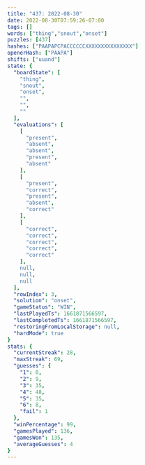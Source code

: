 ```yaml
---
title: "437: 2022-08-30"
date: 2022-08-30T07:59:26-07:00
tags: []
words: ["thing","snout","onset"]
puzzles: [437]
hashes: ["PAAPAPCPACCCCCCXXXXXXXXXXXXXXX"]
openerHash: ["PAAPA"]
shifts: ["uuand"]
state: {
  "boardState": [
    "thing",
    "snout",
    "onset",
    "",
    "",
    ""
  ],
  "evaluations": [
    [
      "present",
      "absent",
      "absent",
      "present",
      "absent"
    ],
    [
      "present",
      "correct",
      "present",
      "absent",
      "correct"
    ],
    [
      "correct",
      "correct",
      "correct",
      "correct",
      "correct"
    ],
    null,
    null,
    null
  ],
  "rowIndex": 3,
  "solution": "onset",
  "gameStatus": "WIN",
  "lastPlayedTs": 1661871566597,
  "lastCompletedTs": 1661871566597,
  "restoringFromLocalStorage": null,
  "hardMode": true
}
stats: {
  "currentStreak": 28,
  "maxStreak": 69,
  "guesses": {
    "1": 0,
    "2": 9,
    "3": 35,
    "4": 48,
    "5": 35,
    "6": 8,
    "fail": 1
  },
  "winPercentage": 99,
  "gamesPlayed": 136,
  "gamesWon": 135,
  "averageGuesses": 4
}
---
```


<!-- more -->
